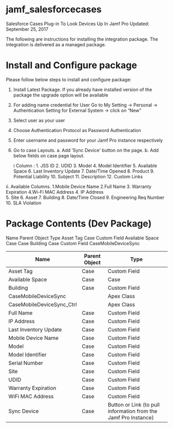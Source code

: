 # jamf_salesforcecases
Salesforce Cases Plug-in To Look Devices Up In Jamf Pro
Updated: September 25, 2017

The following are instructions for installing the integration package. The integration is delivered as a managed package.
 
# Install and Configure package
 
Please follow below steps to install and configure package:

1. Install Latest Package. If you already have installed version of the package the upgrade option will be available
2. For adding name credential for User  Go to My Setting -> Personal -> Authentication Setting for External System -> click on “New”
3. Select user as your user 
4. Choose Authentication Protocol as Password Authentication
5. Enter username and password for your Jamf Pro instance respectively
6. Go to case Layouts.
  a.     Add ’Sync Device' button on the page.
  b.   Add below fields on case page layout.
  
     i Column :
       1.   JSS ID
       2.  UDID
       3.  Model
       4.  Model Identifier
       5.  Available Space
       6.  Last Inventory Update
       7.  Date/Time Opened
       8.  Product
       9.  Potential Liability
       10.  Subject
       11.  Description
       12.  Custom Links
 
ii. Available Columns.
     1.Mobile Device Name
     2.Full Name
     3. Warranty Expiration
     4.Wi-Fi MAC Address
     4. IP Address     	
     5. Site
     6. Asset
     7. Building
     8. Date/Time Closed
     9. Engineering Req Number
     10. SLA Violation


# Package Contents (Dev Package)
Name
Parent Object
Type
Asset Tag
Case
Custom Field
Available Space
Case
Case
Building
Case
Custom Field
CaseMobileDeviceSync
 
 
 
| Name  | Parent Object | Type |
| ------------- | ------------- | ------------- |
| Asset Tag  | Case  | Custom Field  |
| Available Space  | Case  | Case  |
| Building  | Case  | Custom Field  |
| CaseMobileDeviceSync  |   | Apex Class  |
| CaseMobileDeviceSync_Ctrl|   | Apex Class  |
| Full Name | Case  | Custom Field  |
| IP Address | Case | Custom Field |
| Last Inventory Update | Case | Custom Field |
| Mobile Device Name | Case | Custom Field |
| Model | Case | Custom Field |
| Model Identifier | Case | Custom Field |
| Serial Number | Case | Custom Field |
| Site | Case | Custom Field |
| UDID | Case | Custom Field |
| Warranty Expiration | Case | Custom Field |
| WiFi MAC Address | Case | Custom Field |
| Sync Device | Case | Button or Link (to pull information from the Jamf Pro Instance) |
